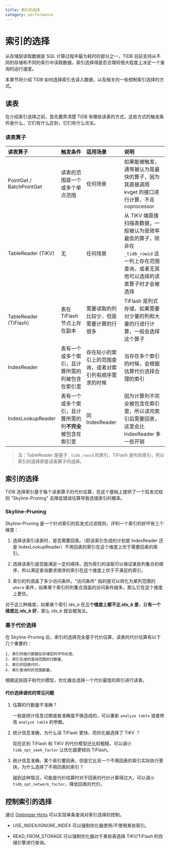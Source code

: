 ```yaml
---
title: 索引的选择
category: performance
---
```


# 索引的选择

从存储层读取数据是 SQL 计算过程中最为耗时的部分之一，TiDB 目前支持从不同的存储和不同的索引中读取数据，索引选择得是否合理将很大程度上决定一个查询的运行速度。

本章节将介绍 TiDB 如何选择索引去读入数据，以及相关的一些控制索引选择的方式。

## 读表

在介绍索引选择之前，首先要弄清楚 TiDB 有哪些读表的方式，这些方式的触发条件是什么，它们有什么区别，它们有什么优劣。

### 读表算子

| 读表算子 | 触发条件 | 适用场景 | 说明 |
| :------- | :------- | :------- | :---- |
| PointGet / BatchPointGet | 读表的范围是一个或多个单点范围 | 任何场景 | 如果能被触发，通常被认为是最快的算子，因为其直接调用 kvget 的接口进行计算，不走 coprocessor  |
| TableReader (TiKV) | 无 | 任何场景 | 从 TiKV 端直接扫描表数据，一般被认为是效率最低的算子，除非在 `_tidb_rowid` 这一列上存在范围查询，或者无其他可以选择的读表算子时才会被选择 |
| TableReader (TiFlash) | 表在 TiFlash 节点上存在副本 | 需要读取的列比较少，但是需要计算的行很多 | TiFlash 是列式存储，如果需要对少量的列和大量的行进行计算，一般会选择这个算子 |
| IndexReader | 表有一个或多个索引，且计算所需的列被包含在索引里 | 存在较小的索引上的范围查询，或者对索引列有顺序需求的时候 | 当存在多个索引的时候，会根据估算代价选择合理的索引 |
| IndexLookupReader | 表有一个或多个索引，且计算所需的列**不完全**被包含在索引里 | 同 IndexReader | 因为计算列不完全被包含在索引里，所以读完索引后需要回表，这里会比 IndexReader 多一些开销 |

> 注：TableReader 是基于 `_tidb_rowid` 的索引，TiFlash 是列存索引，所以索引的选择即是读表算子的选择。

## 索引的选择

TiDB 选择索引基于每个读表算子的代价估算，在这个基础上提供了一个启发式规则 "Skyline-Pruning" 去降低错误估算导致选错索引的概率。

### Skyline-Pruning

Skyline-Pruning 是一个针对索引的启发式过滤规则，评判一个索引的好坏有三个维度：

1. 选择该索引读表时，是否需要回表。（即该索引生成的计划是 IndexReader 还是 IndexLookupReader）不用回表的索引在这个维度上优于需要回表的索引。

2. 选择该索引是否能满足一定的顺序。因为索引的读取可以保证某些列集合的顺序，所以满足查询要求顺序的索引在这个维度上优于不满足的索引。

3. 索引的列涵盖了多少访问条件。"访问条件" 指的是可以转化为某列范围的 `where` 条件，如果某个索引的列集合涵盖的访问条件越多，那么它在这个维度上更优。

对于这三种维度，如果某个索引 *idx_a* 在**三个维度上都不比 *idx_b* 差**，且**有一个维度比 *idx_b* 好**，那么 *idx_b* 就会被淘汰。

### 基于代价选择

在 Skyline-Pruning 后，索引的选择完全基于代价估算，读表的代价估算有以下几个重要的：

```
1. 索引的每行数据在存储层的平均长度。
2. 索引生成的查询范围的行数量。
3. 索引的回表代价。
4. 索引查询时的范围数量。
```

根据这些因子和代价模型，优化器会选择一个代价最低的索引进行读表。

#### 代价选择调优的常见问题

1. 估算的行数量不准确？

    一般是统计信息过期或者准确度不够造成的，可以重新 `analyze table` 或者修改 `analyze table` 的参数。

2. 统计信息准确，为什么读 TiFlash 更快，而优化器选择了 TiKV ？

    现在区别 TiFlash 和 TiKV 的代价模型还比较粗糙，可以调小 `tidb_opt_seek_factor` 让优化器更倾向 TiFlash。
    
3. 统计信息准确，某个索引要回表，但是它比另一个不用回表的索引实际执行更快，为什么选择了不用回表的索引？

    碰到这种情况，可能是代价估算时对于回表的代价计算得过大，可以调小 `tidb_opt_network_factor`，降低回表的代价。

## 控制索引的选择

通过 [Optimizer Hints](#optimizer-hints) 可以实现单条查询对索引选择的控制。

- USE_INDEX/IGNORE_INDEX 可以强制优化器使用/不使用某些索引。

- READ_FROM_STORAGE 可以强制优化器对于某些表选择 TiKV/TiFlash 的存储引擎进行查询。